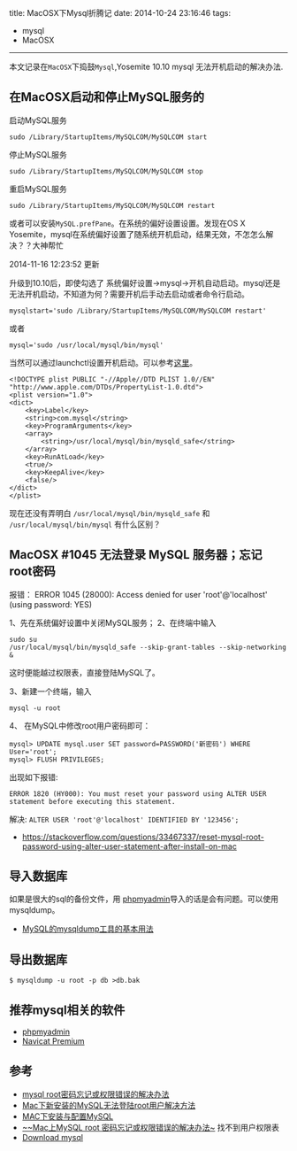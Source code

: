 title: MacOSX下Mysql折腾记
date: 2014-10-24 23:16:46
tags:
- mysql
- MacOSX
---

本文记录在`MacOSX`下捣鼓`Mysql`,Yosemite 10.10 mysql 无法开机启动的解决办法.

<!-- more -->



## 在MacOSX启动和停止MySQL服务的

启动MySQL服务

    sudo /Library/StartupItems/MySQLCOM/MySQLCOM start

停止MySQL服务

    sudo /Library/StartupItems/MySQLCOM/MySQLCOM stop

重启MySQL服务

    sudo /Library/StartupItems/MySQLCOM/MySQLCOM restart

或者可以安装`MySQL.prefPane`。在系统的偏好设置设置。发现在OS X Yosemite，mysql在系统偏好设置了随系统开机启动，结果无效，不怎怎么解决？？大神帮忙

2014-11-16 12:23:52 更新

升级到10.10后，即使勾选了 系统偏好设置->mysql->开机自动启动。mysql还是无法开机启动，不知道为何？需要开机后手动去启动或者命令行启动。

    mysqlstart='sudo /Library/StartupItems/MySQLCOM/MySQLCOM restart'

或者

    mysql='sudo /usr/local/mysql/bin/mysql'

当然可以通过launchctl设置开机启动。可以参考[这里](http://my.oschina.net/huyuaning/blog/334584)。

    <!DOCTYPE plist PUBLIC "-//Apple//DTD PLIST 1.0//EN" "http://www.apple.com/DTDs/PropertyList-1.0.dtd">
    <plist version="1.0">
    <dict>
        <key>Label</key>
        <string>com.mysql</string>
        <key>ProgramArguments</key>
        <array>
            <string>/usr/local/mysql/bin/mysqld_safe</string>
        </array>
        <key>RunAtLoad</key>
        <true/>
        <key>KeepAlive</key>
        <false/>
    </dict>
    </plist>

现在还没有弄明白 `/usr/local/mysql/bin/mysqld_safe` 和 `/usr/local/mysql/bin/mysql` 有什么区别？


## MacOSX #1045 无法登录 MySQL 服务器；忘记 root密码

报错：
    ERROR 1045 (28000): Access denied for user 'root'@'localhost' (using password: YES)

1、先在系统偏好设置中关闭MySQL服务；
2、在终端中输入

    sudo su
    /usr/local/mysql/bin/mysqld_safe --skip-grant-tables --skip-networking &
这时便能越过权限表，直接登陆MySQL了。

3、新建一个终端，输入

    mysql -u root
4、 在MySQL中修改root用户密码即可：


    mysql> UPDATE mysql.user SET password=PASSWORD('新密码') WHERE User='root';
    mysql> FLUSH PRIVILEGES;

出现如下报错:
```
ERROR 1820 (HY000): You must reset your password using ALTER USER statement before executing this statement.
```

解决: `ALTER USER 'root'@'localhost' IDENTIFIED BY '123456';`

- https://stackoverflow.com/questions/33467337/reset-mysql-root-password-using-alter-user-statement-after-install-on-mac

## 导入数据库

如果是很大的sql的备份文件，用 [phpmyadmin](http://www.phpmyadmin.net/home_page/index.php)导入的话是会有问题。可以使用 mysqldump。

- [MySQL的mysqldump工具的基本用法](http://www.blogjava.net/alpha/archive/2007/08/10/135694.html)

## 导出数据库 ##

```
$ mysqldump -u root -p db >db.bak
```


## 推荐mysql相关的软件
- [phpmyadmin](http://www.phpmyadmin.net/home_page/index.php)
- [Navicat Premium](http://www.navicat.com.cn/products/navicat-premium)

## 参考
- [mysql root密码忘记或权限错误的解决办法](http://blog.afantree.com/sql/the-mysql-root-password-forget-or-permissions-error-solution.html)
- [Mac下新安装的MySQL无法登陆root用户解决方法](http://www.euryugasaki.com/archives/853)
- [MAC下安装与配置MySQL](http://www.cnblogs.com/macro-cheng/archive/2011/10/25/mysql-001.html)
- [~~Mac上MySQL root 密码忘记或权限错误的解决办法~](http://blog.csdn.net/loseleo/article/details/8703408) 找不到用户权限表
- [Download mysql](http://dev.mysql.com/downloads/file.php?id=454017)